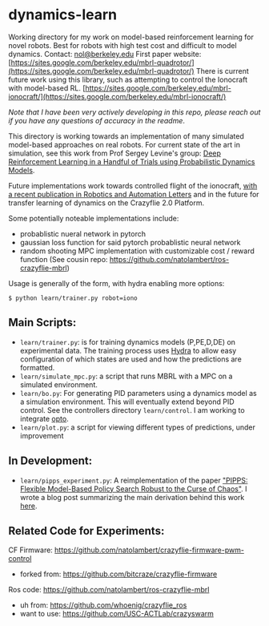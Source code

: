 

# dynamics-learn
Working directory for my work on model-based reinforcement learning for novel robots. Best for robots with high test cost and difficult to model dynamics. Contact: [nol@berkeley.edu](mailto:nol@berkeley.edu)
First paper website: [https://sites.google.com/berkeley.edu/mbrl-quadrotor/](https://sites.google.com/berkeley.edu/mbrl-quadrotor/)
There is current future work using this library, such as attempting to control the Ionocraft with model-based RL.  [https://sites.google.com/berkeley.edu/mbrl-ionocraft/](https://sites.google.com/berkeley.edu/mbrl-ionocraft/)

*Note that I have been very actively developing in this repo, please reach out if you have any questions of accuracy in the readme*.

This directory is working towards an implementation of many simulated model-based approaches on real robots. For current state of the art in simulation, see this work from Prof Sergey Levine's group: [Deep Reinforcement Learning in a Handful of Trials using Probabilistic Dynamics Models](https://arxiv.org/abs/1805.12114).

Future implementations work towards controlled flight of the ionocraft,
[with a recent publication in Robotics and Automation Letters](https://ieeexplore.ieee.org/document/8373697/)
and in the future for transfer learning of dynamics on the Crazyflie 2.0 Platform.

Some potentially noteable implementations include:
- probablistic nueral network in pytorch
- gaussian loss function for said pytorch probablistic neural network
- random shooting MPC implementation with customizable cost / reward function (See cousin repo: https://github.com/natolambert/ros-crazyflie-mbrl)

Usage is generally of the form, with hydra enabling more options:
```
$ python learn/trainer.py robot=iono
```

Main Scripts:
---------------
- `learn/trainer.py`: is for training dynamics models (P,PE,D,DE) on experimental data. The training process uses [Hydra](https://github.com/facebookresearch/hydra) to allow easy configuration of which states are used and how the predictions are formatted. 
- `learn/simulate_mpc.py`: a script that runs MBRL with a MPC on a simulated environment.
- `learn/bo.py`: For generating PID parameters using a dynamics model as a simulation environment. This will eventually extend beyond PID control. See the controllers directory `learn/control`. I am working to integrate [opto](https://github.com/robertocalandra/opto).
- `learn/plot.py`: a script for viewing different types of predictions, under improvement

In Development:
-------------

- `learn/pipps_experiment.py`: A reimplementation of the paper ["PIPPS: Flexible Model-Based Policy Search Robust to the Curse of Chaos"](https://arxiv.org/abs/1902.01240). I wrote a blog post summarizing the main derivation behind this work [here](https://medium.com/@natolambert/deep-rl-case-study-policy-based-vs-model-conditioned-gradients-in-rl-4546434c84b0).

Related Code for Experiments:
-----------------------------
CF Firmware: https://github.com/natolambert/crazyflie-firmware-pwm-control
  - forked from: https://github.com/bitcraze/crazyflie-firmware

Ros code: https://github.com/natolambert/ros-crazyflie-mbrl
  - uh from: https://github.com/whoenig/crazyflie_ros
  - want to use: https://github.com/USC-ACTLab/crazyswarm
